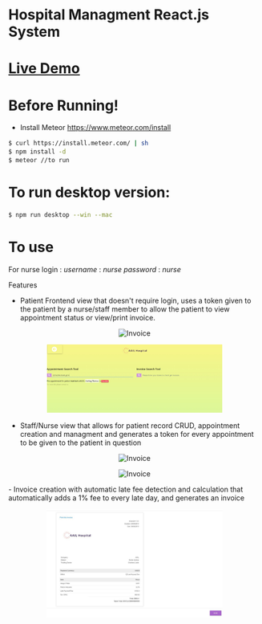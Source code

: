 # Hospital Managment React.js System

# [Live Demo](https://aail.herokuapp.com/)

# Before Running!
  - Install Meteor https://www.meteor.com/install

```sh
$ curl https://install.meteor.com/ | sh
$ npm install -d
$ meteor //to run
```
  
# To run desktop version: 
```sh
$ npm run desktop --win --mac
```

# To use
For nurse login : 
*username* : *nurse*
*password* : *nurse*
 
Features
- Patient Frontend view that doesn't require login, uses a token given to the patient by a nurse/staff member to allow the patient to view appointment status or view/print invoice.
<p align="center">
  <img src="./public/views.jpeg" width="350" title="Invoice">
</p>

<p align="center">
  <img src="./public/app.jpg" width="350" title="Invoice">
</p>

- Staff/Nurse view that allows for patient record CRUD, appointment creation and managment and generates a token for every appointment to be given to the patient in question
<p align="center">
  <img src="./public/invoiceCreate.jpeg" width="350" title="Invoice">
</p>
<p align="center">
  <img src="./public/invoiceTable.jpeg" width="350" title="Invoice">
</p>
- Invoice creation with automatic late fee detection and calculation that automatically adds a 1% fee to every late day, and generates an invoice 

<p align="center">
  <img src="./public/screenshot.jpeg" width="350" title="Invoice">
</p>
